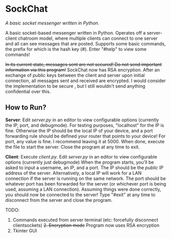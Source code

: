# SockChat
*A basic socket messenger written in Python.*

A basic socket-based messenger written in Python. Operates off a server-client chatroom model, where multiple clients can connect to one server and all can see messages that are posted. Supports some basic commands, the prefix for which is the hash key (#). Enter "#help" to view some commands!

~~In its current state, messages sent are not secured! Do not send important information via this program!~~
SockChat now has RSA encryption. After an exchange of public keys between the client and server upon initial connection, all messages sent and received are encrypted. I would consider the implementation to be secure , but I still wouldn't send anything confidential over this.


## How to Run?
**Server**: Edit *server.py* in an editor to view configurable options (currently the IP, port, and debugmode). 
For testing purposes, "localhost" for the IP is fine. Otherwise the IP should be the local IP of your device, and a port forwarding rule should be defined your router that points to your device!
For port, any value is fine. I recommend leaving it at 5000.
When done, execute the file to start the server. 
Close the program at any time to exit.

**Client**: Execute *client.py*.
Edit *server.py* in an editor to view configurable options (currently just debugmode)
When the program starts, you'll be asked to input a username, an IP, and a port.
The IP should be the *public* IP address of the server. Alternatively, a local IP will work for a LAN connection if the server is running on the same network.
The port should be whatever port has been forwarded for the server (or whichever port is being used, assuming a LAN connection).
Assuming things were done correctly, you should now be connected to the server!
Type "#exit" at any time to disconnect from the server and close the program.

TODO:
1. Commands executed from server terminal (etc: forcefully disconnect clientsockets)
~~2. Encryption mode~~ Program now uses RSA encryption
3. Tkinter GUI
